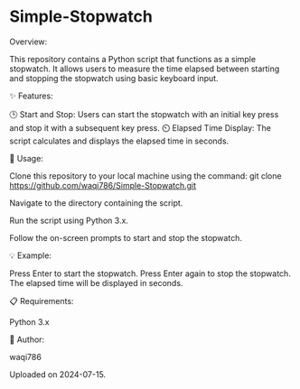 # Simple-Stopwatch


Overview:

This repository contains a Python script that functions as a simple stopwatch. It allows users to measure the time elapsed between starting and stopping the stopwatch using basic keyboard input.



✨ Features:

🕒 Start and Stop: Users can start the stopwatch with an initial key press and stop it with a subsequent key press.
⏲️ Elapsed Time Display: The script calculates and displays the elapsed time in seconds.



🚀 Usage:

Clone this repository to your local machine using the command: git clone https://github.com/waqi786/Simple-Stopwatch.git

Navigate to the directory containing the script.

Run the script using Python 3.x.

Follow the on-screen prompts to start and stop the stopwatch.



💡 Example:

Press Enter to start the stopwatch.
Press Enter again to stop the stopwatch.
The elapsed time will be displayed in seconds.



📋 Requirements:

Python 3.x


👤 Author:

waqi786


Uploaded on 2024-07-15.
